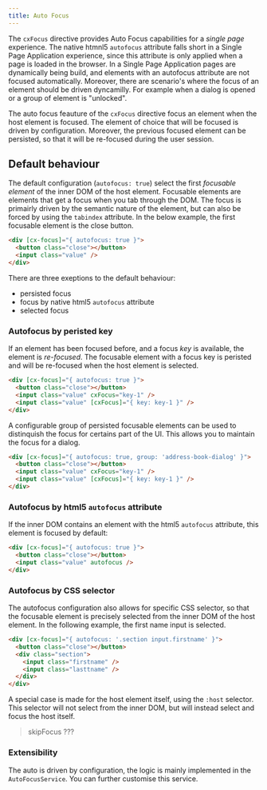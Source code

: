 ```yaml
---
title: Auto Focus
---
```


The `cxFocus` directive provides Auto Focus capabilities for a _single page_ experience. The native htmnl5 `autofocus` attribute falls short in a Single Page Application experience, since this attribute is only applied when a page is loaded in the browser. In a Single Page Application pages are dynamically being build, and elements with an autofocus attribute are not focused automatically. Moreover, there are scenario's where the focus of an element should be driven dyncamilly. For example when a dialog is opened or a group of element is "unlocked".

The auto focus feauture of the `cxFocus` directive focus an element when the host element is focused. The element of choice that will be focused is driven by configuration. Moreover, the previous focused element can be persisted, so that it will be re-focused during the user session. 


## Default behaviour
The default configuration (`autofocus: true`) select the first _focusable element_ of the inner DOM of the host element. Focusable elements are elements that get a focus when you tab through the DOM. The focus is primairly driven by the semantic nature of the element, but can also be forced by using the `tabindex` attribute. In the below example, the first focusable element is the close button. 

```html
<div [cx-focus]="{ autofocus: true }"> 
  <button class="close"></button>
  <input class="value" />
</div>
```

There are three exeptions to the default behaviour:
- persisted focus
- focus by native html5 `autofocus` attribute
- selected focus 

### Autofocus by peristed key

If an element has been focused before, and a focus _key_ is available, the element is _re-focused_. The focusable element with a focus key is peristed and will be re-focused when the host element is selected. 

```html
<div [cx-focus]="{ autofocus: true }">
  <button class="close"></button>
  <input class="value" cxFocus="key-1" />
  <input class="value" [cxFocus]="{ key: key-1 }" />
</div>
```

A configurable group of persisted focusable elements can be used to distinquish the focus for certains part of the UI. This allows you to maintain the focus for a dialog. 

```html
<div [cx-focus]="{ autofocus: true, group: 'address-book-dialog' }">
  <button class="close"></button>
  <input class="value" cxFocus="key-1" />
  <input class="value" [cxFocus]="{ key: key-1 }" />
</div>
```

### Autofocus by html5 `autofocus` attribute
If the inner DOM contains an element with the html5 `autofocus` attribute, this element is focused by default:

```html
<div [cx-focus]="{ autofocus: true }">
  <button class="close"></button>
  <input class="value" autofocus />
</div>
```

### Autofocus by CSS selector
The autofocus configuration also allows for specific CSS selector, so that the focusable element is precisely selected from the inner DOM of the host element. In the following example, the first name input is selected. 

```html
<div [cx-focus]="{ autofocus: '.section input.firstname' }">
  <button class="close"></button>
  <div class="section">
    <input class="firstname" />
    <input class="lasttname" />
  </div>
</div>
```

A special case is made for the host element itself, using the `:host` selector. This selector will not select from the inner DOM, but will instead select and focus the host itself. 

> skipFocus ???

### Extensibility
The auto is driven by configuration, the logic is mainly implemented in the `AutoFocusService`. You can further customise this service.